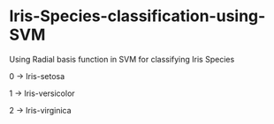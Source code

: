 # Iris-Species-classification-using-SVM
Using Radial basis function in SVM for classifying Iris Species 

0 -> Iris-setosa


1 -> Iris-versicolor


2 -> Iris-virginica
